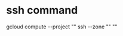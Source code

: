 # ssh command

gcloud compute --project "<project-name>" ssh --zone "<server-zone>" "<compute-engine>"